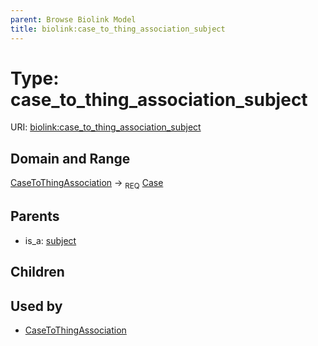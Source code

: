 ```yaml
---
parent: Browse Biolink Model
title: biolink:case_to_thing_association_subject
---
```


# Type: case_to_thing_association_subject




URI: [biolink:case_to_thing_association_subject](https://w3id.org/biolink/vocab/case_to_thing_association_subject)



## Domain and Range

[CaseToThingAssociation](CaseToThingAssociation.md) ->  <sub>REQ</sub> [Case](Case.md)

## Parents

 *  is_a: [subject](subject.md)

## Children


## Used by

 * [CaseToThingAssociation](CaseToThingAssociation.md)
